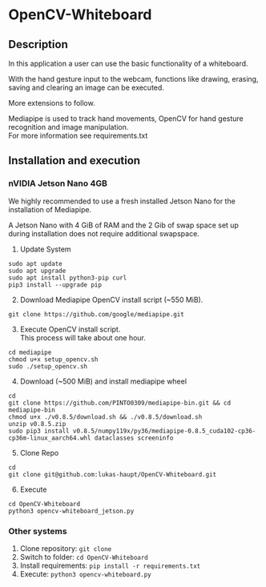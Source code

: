 # OpenCV-Whiteboard

## Description

In this application a user can use the basic functionality of a whiteboard.

With the hand gesture input to the webcam, functions like drawing, erasing, 
<br>
saving and clearing an image can be executed.

More extensions to follow.

Mediapipe is used to track hand movements, OpenCV for hand gesture recognition and image manipulation.
<br>
For more information see requirements.txt

## Installation and execution

### nVIDIA Jetson Nano 4GB

We highly recommended to use a fresh installed Jetson Nano for the installation of Mediapipe.

A Jetson Nano with 4 GiB of RAM and the 2 Gib of swap space set up during installation does not require additional swapspace.

1. Update System
```console
sudo apt update
sudo apt upgrade
sudo apt install python3-pip curl
pip3 install --upgrade pip
```

2. Download Mediapipe OpenCV install script (~550 MiB).
```console
git clone https://github.com/google/mediapipe.git
```

3. Execute OpenCV install script. </br>
This process will take about one hour.
```console
cd mediapipe
chmod u+x setup_opencv.sh
sudo ./setup_opencv.sh
```

4. Download (~500 MiB) and install mediapipe wheel
```console
cd
git clone https://github.com/PINTO0309/mediapipe-bin.git && cd mediapipe-bin
chmod u+x ./v0.8.5/download.sh && ./v0.8.5/download.sh
unzip v0.8.5.zip
sudo pip3 install v0.8.5/numpy119x/py36/mediapipe-0.8.5_cuda102-cp36-cp36m-linux_aarch64.whl dataclasses screeninfo
```

5. Clone Repo
```console
cd
git clone git@github.com:lukas-haupt/OpenCV-Whiteboard.git
```

6. Execute
```console
cd OpenCV-Whiteboard
python3 opencv-whiteboard_jetson.py
```

### Other systems

1. Clone repository: ```git clone```
2. Switch to folder: ```cd OpenCV-Whiteboard```
3. Install requirements: ```pip install -r requirements.txt```
4. Execute: ```python3 opencv-whiteboard.py```
